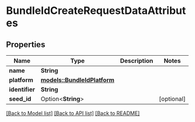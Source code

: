 # BundleIdCreateRequestDataAttributes

## Properties

Name | Type | Description | Notes
------------ | ------------- | ------------- | -------------
**name** | **String** |  | 
**platform** | [**models::BundleIdPlatform**](BundleIdPlatform.md) |  | 
**identifier** | **String** |  | 
**seed_id** | Option<**String**> |  | [optional]

[[Back to Model list]](../README.md#documentation-for-models) [[Back to API list]](../README.md#documentation-for-api-endpoints) [[Back to README]](../README.md)



